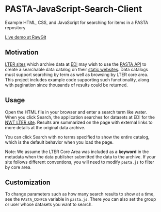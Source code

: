 # PASTA-JavaScript-Search-Client
Example HTML, CSS, and JavaScript for searching for items in a PASTA repository

[Live demo at RawGit](https://cdn.rawgit.com/twhiteaker/PASTA-JavaScript-Search-Client/20f89684/demo.html)

## Motivation

[LTER sites](https://lternet.edu/) which archive data at [EDI](https://environmentaldatainitiative.org/) may wish to use the [PASTA API](http://pastaplus-core.readthedocs.io/en/latest/doc_tree/pasta_api/data_package_manager_api.html) to create a searchable data catalog on their [static websites](https://en.wikipedia.org/wiki/Static_web_page).  Data catalogs must support searching by term as well as browsing by LTER core area. This project includes example code supporting such functionality, along with pagination since thousands of results could be returned.

## Usage

Open the HTML file in your browser and enter a search term like water. When you click Search, the application searches for datasets at EDI for the [NWT LTER site](http://niwot.colorado.edu/). Results are summarized on the page with external links to more details at the original data archive.

You can click Search with no terms specified to show the entire catalog, which is the default behavior when you load the page. 

Note: We assume the LTER Core Area was included as a **keyword** in the metadata when the data publisher submitted the data to the archive. If your site follows different conventions, you will need to modify `pasta.js` to filter by core area.  

## Customization

To change parameters such as how many search results to show at a time, see the `PASTA_CONFIG` variable in `pasta.js`.  There you can also set the group or user whose datasets you want to search.
